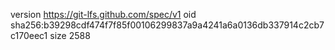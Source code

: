 version https://git-lfs.github.com/spec/v1
oid sha256:b39298cdf474f7f85f00106299837a9a4241a6a0136db337914c2cb7c170eec1
size 2588
